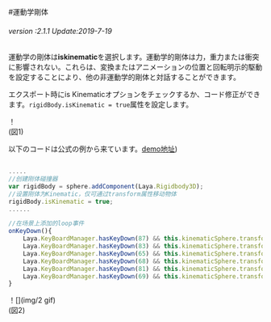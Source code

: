 #運動学剛体

###### *version :2.1.1   Update:2019-7-19*

運動学の剛体は**iskinematic**を選択します。運動学的剛体は力，重力または衝突に影響されない。これらは、変換またはアニメーションの位置と回転明示的駆動を設定することにより、他の非運動学的剛体と対話することができます。

エクスポート時にis Kinematicオプションをチェックするか、コード修正ができます。`rigidBody.isKinematic = true`属性を設定します。

！[](img/1.png)<br/>(図1)

以下のコードは公式の例から来ています。[demo地址](https://layaair.ldc.layabox.com/demo2/?language=ch&category=3d&group=Physics3D&name=PhysicsWorld_Kinematic))


```typescript

.....
//创建刚体碰撞器
var rigidBody = sphere.addComponent(Laya.Rigidbody3D);
//设置刚体为Kinematic，仅可通过transform属性移动物体
rigidBody.isKinematic = true;
......

//在场景上添加的loop事件
onKeyDown(){
    Laya.KeyBoardManager.hasKeyDown(87) && this.kinematicSphere.transform.translate(new Laya.Vector3(0, 0, -0.2));//W
    Laya.KeyBoardManager.hasKeyDown(83) && this.kinematicSphere.transform.translate(new Laya.Vector3(0, 0, 0.2));//S
    Laya.KeyBoardManager.hasKeyDown(65) && this.kinematicSphere.transform.translate(new Laya.Vector3(-0.2, 0, 0));//A
    Laya.KeyBoardManager.hasKeyDown(68) && this.kinematicSphere.transform.translate(new Laya.Vector3(0.2, 0, 0));//D
    Laya.KeyBoardManager.hasKeyDown(81) && this.kinematicSphere.transform.translate(new Laya.Vector3(0, 0.2, 0));//Q
    Laya.KeyBoardManager.hasKeyDown(69) && this.kinematicSphere.transform.translate(new Laya.Vector3(0, -0.2, 0));//E
}
```


！[](img/2 gif)<br/>(図2)

